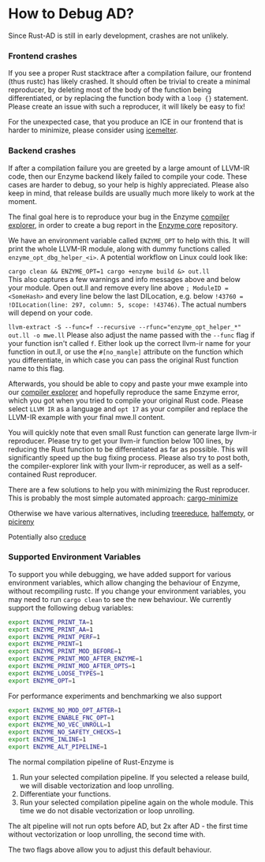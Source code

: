 # How to Debug AD?

Since Rust-AD is still in early development, crashes are not unlikely.

### Frontend crashes
If you see a proper Rust stacktrace after a compilation failure, our frontend (thus rustc) has likely crashed.
It should often be trivial to create a minimal reproducer, by deleting most of the body of the 
function being differentiated, or by replacing the function body with a `loop {}` statement.
Please create an issue with such a reproducer, it will likely be easy to fix!

For the unexpected case, that you produce an ICE in our frontend that 
is harder to minimize, please consider using [icemelter](https://github.com/langston-barrett/icemelter).

### Backend crashes
If after a compilation failure you are greeted by a large amount of LLVM-IR code,
then our Enzyme backend likely failed to compile your code.
These cases are harder to debug, so your help is highly appreciated.
Please also keep in mind, that release builds are usually much more likely to work at the moment.

The final goal here is to reproduce your bug in the Enzyme [compiler explorer](https://enzyme.mit.edu/explorer/),
in order to create a bug report in the [Enzyme core](https://github.com/EnzymeAD/Enzyme/issues) repository.

We have an environment variable called `ENZYME_OPT` to help with this. It will print the whole LLVM-IR module,
along with dummy functions called `enzyme_opt_dbg_helper_<i>`. A potential workflow on Linux could look like:  

`cargo clean && ENZYME_OPT=1 cargo +enzyme build &> out.ll`  
This also captures a few warnings and info messages above and below your module.
Open out.ll and remove every line above `; ModuleID = <SomeHash>` and every line below the last DILocation,
e.g. below `!43760 = !DILocation(line: 297, column: 5, scope: !43746)`. The actual numbers will depend on your code.  

`llvm-extract -S --func=f --recursive --rfunc="enzyme_opt_helper_*" out.ll -o mwe.ll`
Please also adjust the name passed with the `--func` flag if your function isn't called `f`. Either look up the correct
llvm-ir name for your function in out.ll, or use the `#[no_mangle]` attribute on the function which you differentiate, in which case 
you can pass the original Rust function name to this flag.

Afterwards, you should be able to copy and paste your mwe example into our [compiler explorer](https://enzyme.mit.edu/explorer/) and 
hopefully reproduce the same Enzyme error, which you got when you tried to compile your original Rust code.
Please select `LLVM IR` as a language and `opt 17` as your compiler and replace the LLVM-IR example with your final mwe.ll content.

You will quickly note that even small Rust function can generate large llvm-ir reproducer. Please try to get your llvm-ir function below
100 lines, by reducing the Rust function to be differentiated as far as possible. This will significantly speed up the bug fixing process.
Please also try to post both, the compiler-explorer link with your llvm-ir reproducer, as well as a self-contained Rust reproducer.

There are a few solutions to help you with minimizing the Rust reproducer.
This is probably the most simple automated approach:
[cargo-minimize](https://github.com/Nilstrieb/cargo-minimize)

Otherwise we have various alternatives, including
[treereduce](https://github.com/langston-barrett/treereduce),
[halfempty](https://github.com/googleprojectzero/halfempty), or
[picireny](https://github.com/renatahodovan/picireny)

Potentially also
[creduce](https://github.com/csmith-project/creduce)

### Supported Environment Variables
To support you while debugging, we have added support for various environment variables,
which allow changing the behaviour of Enzyme, without recompiling rustc.
If you change your environment variables, you may need to run `cargo clean` to see the new behaviour.
We currently support the following debug variables:
```bash
export ENZYME_PRINT_TA=1
export ENZYME_PRINT_AA=1
export ENZYME_PRINT_PERF=1
export ENZYME_PRINT=1
export ENZYME_PRINT_MOD_BEFORE=1
export ENZYME_PRINT_MOD_AFTER_ENZYME=1
export ENZYME_PRINT_MOD_AFTER_OPTS=1
export ENZYME_LOOSE_TYPES=1
export ENZYME_OPT=1
```

For performance experiments and benchmarking we also support
```bash
export ENZYME_NO_MOD_OPT_AFTER=1
export ENZYME_ENABLE_FNC_OPT=1
export ENZYME_NO_VEC_UNROLL=1
export ENZYME_NO_SAFETY_CHECKS=1
export ENZYME_INLINE=1
export ENZYME_ALT_PIPELINE=1
```
The normal compilation pipeline of Rust-Enzyme is
1) Run your selected compilation pipeline. If you selected a release build, we will disable vectorization and loop unrolling.
2) Differentiate your functions.
3) Run your selected compilation pipeline again on the whole module. This time we do not disable vectorization or loop unrolling.

The alt pipeline will not run opts before AD, but 2x after AD - the first time without vectorization or loop unrolling, the second time with.

The two flags above allow you to adjust this default behaviour.
